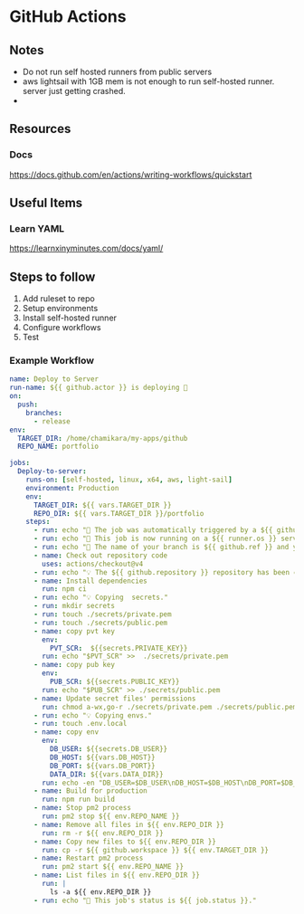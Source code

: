 # GitHub Actions

## Notes

- Do not run self hosted runners from public servers
- aws lightsail with 1GB mem is not enough to run self-hosted runner. server just getting crashed.
-


## Resources

### Docs

https://docs.github.com/en/actions/writing-workflows/quickstart




## Useful Items

### Learn YAML 

https://learnxinyminutes.com/docs/yaml/


## Steps to follow

1. Add ruleset to repo
2. Setup environments
3. Install self-hosted runner
4. Configure workflows
5. Test




### Example Workflow

```YAML
name: Deploy to Server
run-name: ${{ github.actor }} is deploying 🚀
on:
  push:
    branches:
      - release
env:
  TARGET_DIR: /home/chamikara/my-apps/github
  REPO_NAME: portfolio

jobs:
  Deploy-to-server:
    runs-on: [self-hosted, linux, x64, aws, light-sail]
    environment: Production
    env:
      TARGET_DIR: ${{ vars.TARGET_DIR }}
      REPO_DIR: ${{ vars.TARGET_DIR }}/portfolio
    steps:
      - run: echo "🎉 The job was automatically triggered by a ${{ github.event_name }} event."
      - run: echo "🐧 This job is now running on a ${{ runner.os }} server hosted by You!"
      - run: echo "🔎 The name of your branch is ${{ github.ref }} and your repository is ${{ github.repository }}."
      - name: Check out repository code
        uses: actions/checkout@v4
      - run: echo "💡 The ${{ github.repository }} repository has been cloned to the runner."
      - name: Install dependencies
        run: npm ci
      - run: echo "💡 Copying  secrets."
      - run: mkdir secrets
      - run: touch ./secrets/private.pem
      - run: touch ./secrets/public.pem
      - name: copy pvt key
        env:
          PVT_SCR:  ${{secrets.PRIVATE_KEY}}
        run: echo "$PVT_SCR" >>  ./secrets/private.pem
      - name: copy pub key
        env:
          PUB_SCR: ${{secrets.PUBLIC_KEY}}
        run: echo "$PUB_SCR" >> ./secrets/public.pem
      - name: Update secret files' permissions
        run: chmod a-wx,go-r ./secrets/private.pem ./secrets/public.pem
      - run: echo "💡 Copying envs."
      - run: touch .env.local
      - name: copy env
        env:
          DB_USER: ${{secrets.DB_USER}}
          DB_HOST: ${{vars.DB_HOST}}
          DB_PORT: ${{vars.DB_PORT}}
          DATA_DIR: ${{vars.DATA_DIR}}
        run: echo -en "DB_USER=$DB_USER\nDB_HOST=$DB_HOST\nDB_PORT=$DB_PORT\nDATA_DIR=$DATA_DIR" >> .env.local
      - name: Build for production
        run: npm run build
      - name: Stop pm2 process
        run: pm2 stop ${{ env.REPO_NAME }}
      - name: Remove all files in ${{ env.REPO_DIR }}
        run: rm -r ${{ env.REPO_DIR }}
      - name: Copy new files to ${{ env.REPO_DIR }}
        run: cp -r ${{ github.workspace }} ${{ env.TARGET_DIR }}
      - name: Restart pm2 process
        run: pm2 start ${{ env.REPO_NAME }}
      - name: List files in ${{ env.REPO_DIR }}
        run: |
          ls -a ${{ env.REPO_DIR }}
      - run: echo "🍏 This job's status is ${{ job.status }}."
```